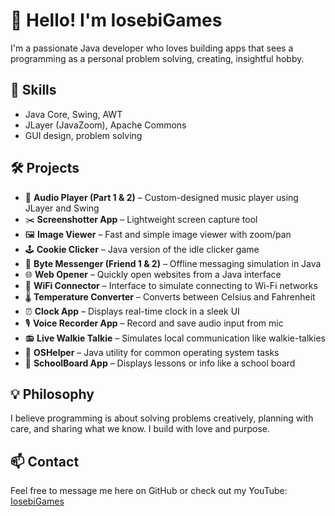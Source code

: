 # 👋 Hello! I'm IosebiGames
I'm a passionate Java developer who loves building apps that sees a programming as a personal problem solving, creating, insightful hobby.

## 🔧 Skills
- Java Core, Swing, AWT
- JLayer (JavaZoom), Apache Commons
- GUI design, problem solving

## 🛠 Projects
- 🎵 **Audio Player (Part 1 & 2)** – Custom-designed music player using JLayer and Swing
- ✂️ **Screenshotter App** – Lightweight screen capture tool
- 🖼 **Image Viewer** – Fast and simple image viewer with zoom/pan
- 🕹 **Cookie Clicker** – Java version of the idle clicker game
- 💬 **Byte Messenger (Friend 1 & 2)** – Offline messaging simulation in Java
- 🌐 **Web Opener** – Quickly open websites from a Java interface
- 📶 **WiFi Connector** – Interface to simulate connecting to Wi-Fi networks
- 🌡 **Temperature Converter** – Converts between Celsius and Fahrenheit
- ⏰ **Clock App** – Displays real-time clock in a sleek UI
- 🎙 **Voice Recorder App** – Record and save audio input from mic
- 📻 **Live Walkie Talkie** – Simulates local communication like walkie-talkies
- 🧠 **OSHelper** – Java utility for common operating system tasks
- 🏫 **SchoolBoard App** – Displays lessons or info like a school board

## 💡 Philosophy
I believe programming is about solving problems creatively, planning with care, and sharing what we know. I build with love and purpose.

## 📫 Contact
Feel free to message me here on GitHub or check out my YouTube: [IosebiGames](https://www.youtube.com/@IosebiGames)
